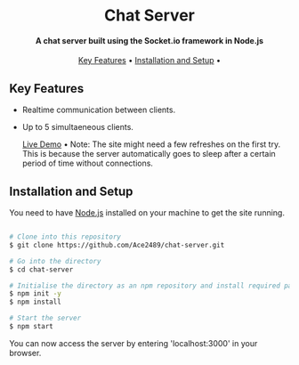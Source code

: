 <h1 align="center">
  Chat Server
</h1>

<h4 align="center">A chat server built using the Socket.io framework in Node.js</h4>

<p align="center">
  <a href="#key-features">Key Features</a> •
  <a href="#installation-and-setup">Installation and Setup</a> •
</p>

## Key Features

* Realtime communication between clients.
* Up to 5 simultaeneous clients.

  <a href="https://chat-server-l23v.onrender.com/">Live Demo</a> •
Note: The site might need a few refreshes on the first try. This is because the server automatically goes to sleep after a certain period of time without connections. 

## Installation and Setup
You need to have [Node.js](https://nodejs.org/en/) installed on your machine to get the site running.

```bash

# Clone into this repository 
$ git clone https://github.com/Ace2489/chat-server.git 

# Go into the directory
$ cd chat-server

# Initialise the directory as an npm repository and install required packages
$ npm init -y
$ npm install

# Start the server
$ npm start
```
You can now access the server by entering 'localhost:3000' in your browser.
